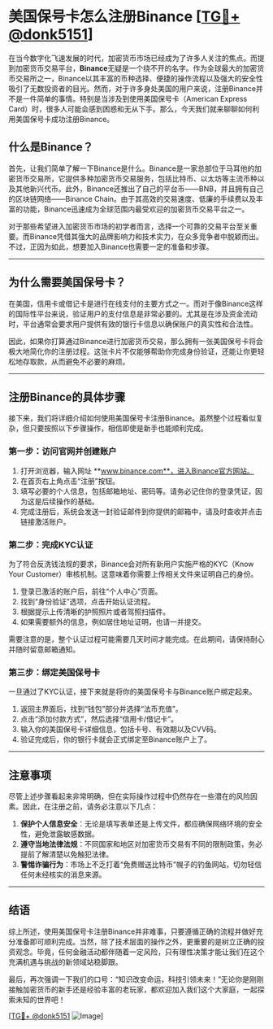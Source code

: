 # 美国保号卡怎么注册Binance [[TG💪+ @donk5151](https://t.me/s/donk5151)]

在当今数字化飞速发展的时代，加密货币市场已经成为了许多人关注的焦点。而提到加密货币交易平台，**Binance**无疑是一个绕不开的名字。作为全球最大的加密货币交易所之一，Binance以其丰富的币种选择、便捷的操作流程以及强大的安全性吸引了无数投资者的目光。然而，对于许多身处美国的用户来说，注册Binance并不是一件简单的事情。特别是当涉及到使用美国保号卡（American Express Card）时，很多人可能会感到困惑和无从下手。那么，今天我们就来聊聊如何利用美国保号卡成功注册Binance。

## 什么是Binance？

首先，让我们简单了解一下Binance是什么。Binance是一家总部位于马耳他的加密货币交易所，它提供多种加密货币交易服务，包括比特币、以太坊等主流币种以及其他新兴代币。此外，Binance还推出了自己的平台币——BNB，并且拥有自己的区块链网络——Binance Chain。由于其高效的交易速度、低廉的手续费以及丰富的功能，Binance迅速成为全球范围内最受欢迎的加密货币交易平台之一。

对于那些希望进入加密货币市场的初学者而言，选择一个可靠的交易平台至关重要。而Binance凭借其强大的品牌影响力和技术实力，在众多竞争者中脱颖而出。不过，正因为如此，想要加入Binance也需要一定的准备和步骤。

---

## 为什么需要美国保号卡？

在美国，信用卡或借记卡是进行在线支付的主要方式之一。而对于像Binance这样的国际性平台来说，验证用户的支付信息是非常必要的。尤其是在涉及资金流动时，平台通常会要求用户提供有效的银行卡信息以确保账户的真实性和合法性。

因此，如果你打算通过Binance进行加密货币交易，那么拥有一张美国保号卡将会极大地简化你的注册过程。这张卡片不仅能够帮助你完成身份验证，还能让你更轻松地存取款，从而避免不必要的麻烦。

---

## 注册Binance的具体步骤

接下来，我们将详细介绍如何使用美国保号卡注册Binance。虽然整个过程看似复杂，但只要按照以下步骤操作，相信即使是新手也能顺利完成。

### 第一步：访问官网并创建账户

1. 打开浏览器，输入网址 **www.binance.com**，进入Binance官方网站。
2. 在首页右上角点击“注册”按钮。
3. 填写必要的个人信息，包括邮箱地址、密码等。请务必记住你的登录凭证，因为这是后续操作的基础。
4. 完成注册后，系统会发送一封验证邮件到你提供的邮箱中，请及时查收并点击链接激活账户。

### 第二步：完成KYC认证

为了符合反洗钱法规的要求，Binance会对所有新用户实施严格的KYC（Know Your Customer）审核机制。这意味着你需要上传相关文件来证明自己的身份。

1. 登录已激活的账户后，前往“个人中心”页面。
2. 找到“身份验证”选项，点击开始认证流程。
3. 根据提示上传清晰的护照照片或者驾照扫描件。
4. 如果需要额外的信息，例如居住地址证明，也请一并提交。

需要注意的是，整个认证过程可能需要几天时间才能完成。在此期间，请保持耐心并随时留意邮箱通知。

### 第三步：绑定美国保号卡

一旦通过了KYC认证，接下来就是将你的美国保号卡与Binance账户绑定起来。

1. 返回主界面后，找到“钱包”部分并选择“法币充值”。
2. 点击“添加付款方式”，然后选择“信用卡/借记卡”。
3. 输入你的美国保号卡详细信息，包括卡号、有效期以及CVV码。
4. 验证完成后，你的银行卡就会正式绑定至Binance账户上了。

---

## 注意事项

尽管上述步骤看起来非常明确，但在实际操作过程中仍然存在一些潜在的风险因素。因此，在注册之前，请务必注意以下几点：

1. **保护个人信息安全**：无论是填写表单还是上传文件，都应确保网络环境的安全性，避免泄露敏感数据。
2. **遵守当地法律法规**：不同国家和地区对加密货币交易有不同的限制政策，务必提前了解清楚以免触犯法律。
3. **警惕诈骗行为**：市场上不乏打着“免费赠送比特币”幌子的钓鱼网站，切勿轻信任何未经核实的消息来源。

---

## 结语

综上所述，使用美国保号卡注册Binance并非难事，只要遵循正确的流程并做好充分准备即可顺利完成。当然，除了技术层面的操作之外，更重要的是树立正确的投资观念。毕竟，任何金融活动都伴随着一定风险，只有理性决策才能让我们在这个充满机遇与挑战的新领域站稳脚跟。

最后，再次强调一下我们的口号：“知识改变命运，科技引领未来！”无论你是刚刚接触加密货币的新手还是经验丰富的老玩家，都欢迎加入我们这个大家庭，一起探索未知的世界吧！

[[TG💪+ @donk5151](https://t.me/s/donk5151) ![Image](https://i.postimg.cc/rwNCRYN7/Snipaste-2025-04-30-17-27-05.png)]